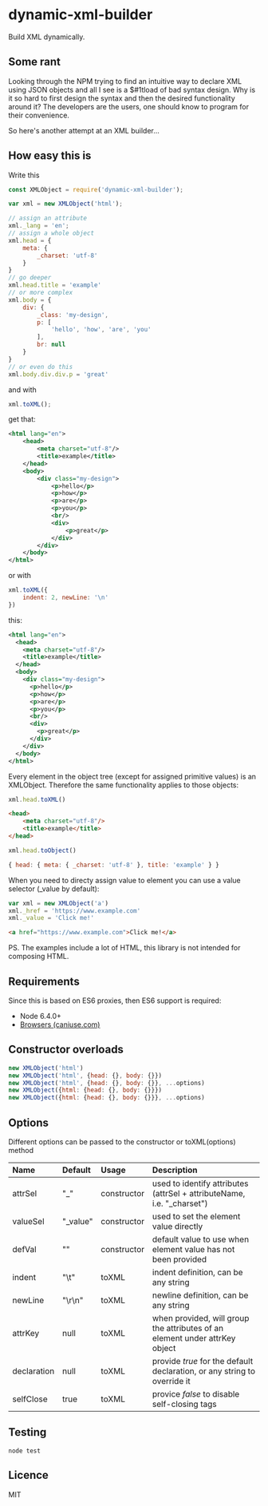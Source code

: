 dynamic-xml-builder
====

Build XML dynamically.

## Some rant

Looking through the NPM trying to find an intuitive way to declare XML using JSON objects and all I see is a $#1tload of bad syntax design. Why is it so hard to first design the syntax and then the desired functionality around it? The developers are the users, one should know to program for their convenience.

So here's another attempt at an XML builder...

## How easy this is
Write this
```js
const XMLObject = require('dynamic-xml-builder');

var xml = new XMLObject('html');

// assign an attribute
xml._lang = 'en';
// assign a whole object
xml.head = {
    meta: {
        _charset: 'utf-8'
    }
}
// go deeper
xml.head.title = 'example'
// or more complex
xml.body = {
    div: {
        _class: 'my-design',
        p: [
            'hello', 'how', 'are', 'you'
        ],
        br: null
    }
}
// or even do this
xml.body.div.div.p = 'great'
```
and with
```js
xml.toXML();
```
get that:
```xml
<html lang="en">
	<head>
		<meta charset="utf-8"/>
		<title>example</title>
	</head>
	<body>
		<div class="my-design">
			<p>hello</p>
			<p>how</p>
			<p>are</p>
			<p>you</p>
			<br/>
			<div>
				<p>great</p>
			</div>
		</div>
	</body>
</html>
```
or with
```js
xml.toXML({
    indent: 2, newLine: '\n'
})
```
this:
```xml
<html lang="en">
  <head>
    <meta charset="utf-8"/>
    <title>example</title>
  </head>
  <body>
    <div class="my-design">
      <p>hello</p>
      <p>how</p>
      <p>are</p>
      <p>you</p>
      <br/>
      <div>
        <p>great</p>
      </div>
    </div>
  </body>
</html>
```

Every element in the object tree (except for assigned primitive values) is an XMLObject. Therefore the same functionality applies to those objects:
```js
xml.head.toXML()
```
```html
<head>
    <meta charset="utf-8"/>
    <title>example</title>
</head>
```
```js
xml.head.toObject()
```
```js
{ head: { meta: { _charset: 'utf-8' }, title: 'example' } }
```

When you need to directy assign value to element you can use a value selector (_value by default):
```js
var xml = new XMLObject('a')
xml._href = 'https://www.example.com'
xml._value = 'Click me!'
```
```html
<a href="https://www.example.com">Click me!</a>
```

PS. The examples include a lot of HTML, this library is not intended for composing HTML.

## Requirements

Since this is based on ES6 proxies, then ES6 support is required:

* Node 6.4.0+
* [Browsers (caniuse.com)](https://caniuse.com/#search=Proxy)

## Constructor overloads
```js
new XMLObject('html')
new XMLObject('html', {head: {}, body: {}})
new XMLObject('html', {head: {}, body: {}}, ...options)
new XMLObject({html: {head: {}, body: {}}})
new XMLObject({html: {head: {}, body: {}}}, ...options)
```

## Options

Different options can be passed to the constructor or toXML(options) method

Name|Default|Usage|Description
:--|:--|:--|:--
attrSel|"_"|constructor|used to identify attributes (attrSel + attributeName, i.e. "_charset")
valueSel|"_value"|constructor|used to set the element value directly
defVal|""|constructor|default value to use when element value has not been provided
indent|"\t"|toXML|indent definition, can be any string
newLine|"\r\n"|toXML|newline definition, can be any string
attrKey|null|toXML|when provided, will group the attributes of an element under attrKey object
declaration|null|toXML|provide *true* for the default declaration, or any string to override it
selfClose|true|toXML|provice *false* to disable self-closing tags

## Testing
```
node test
```

## Licence

MIT

